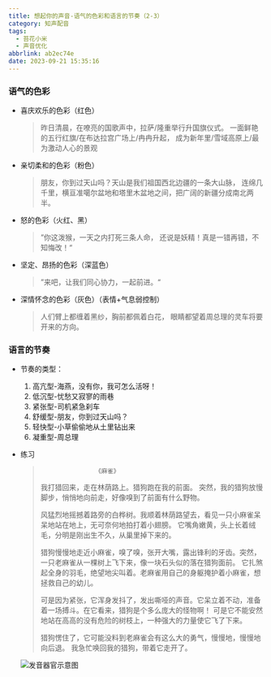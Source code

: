```yaml
---
title: 想起你的声音-语气的色彩和语言的节奏（2-3）
category: 知声配音
tags:
  - 苔花小米
  - 声音优化
abbrlink: ab2ec74e
date: 2023-09-21 15:35:16
---
```


### 语气的色彩
- 喜庆欢乐的色彩（红色）
  > 昨日清晨，在嘹亮的国歌声中，拉萨/隆重举行升国旗仪式。
  > 一面鲜艳的五行红旗/在布达拉宫广场上/冉冉升起，
  > 成为新年里/雪域高原上/最为激动人心的景观
- 亲切柔和的色彩（粉色）
  > 朋友，你到过天山吗？天山是我们祖国西北边疆的一条大山脉，
  > 连绵几千里，横亘准噶尔盆地和塔里木盆地之间，把广阔的新疆分成南北两半。
- 怒的色彩（火红、黑）
  > ”你这泼猴，一天之内打死三条人命，
  > 还说是妖精！真是一错再错，不知悔改！“
- 坚定、昂扬的色彩（深蓝色）
  > ”来吧，让我们同心协力，一起前进。“
- 深情怀念的色彩（灰色）（表情+气息弱控制）
  >人们臂上都缠着黑纱，胸前都佩着白花，
  >眼睛都望着周总理的灵车将要开来的方向。
### 语言的节奏
- 节奏的类型：
  1. 高亢型-海燕，没有你，我可怎么活呀！
  2. 低沉型-忧愁又寂寥的雨巷
  3. 紧张型-司机紧急刹车
  4. 舒缓型-朋友，你到过天山吗？
  5. 轻快型-小草偷偷地从土里钻出来
  6. 凝重型-周总理
- 练习
  >                    《麻雀》
  >我打猎回来，走在林荫路上。猎狗跑在我的前面。
  >突然，我的猎狗放慢脚步，悄悄地向前走，好像嗅到了前面有什么野物。
  >
  >风猛烈地摇撼着路旁的白桦树。我顺着林荫路望去，看见一只小麻雀呆呆地站在地上，无可奈何地拍打着小翅膀。
  >它嘴角嫩黄，头上长着绒毛，分明是刚出生不久，从巢里掉下来的。
  >
  >猎狗慢慢地走近小麻雀，嗅了嗅，张开大嘴，露出锋利的牙齿。突然，一只老麻雀从一棵树上飞下来，像一块石头似的落在猎狗面前。
  >它扎煞起全身的羽毛，绝望地尖叫着。老麻雀用自己的身躯掩护着小麻雀，想拯救自己的幼儿。
  >
  >可是因为紧张，它浑身发抖了，发出嘶哑的声音。它呆立着不动，准备着一场搏斗。在它看来，猎狗是个多么庞大的怪物啊！
  >可是它不能安然地站在高高的没有危险的树枝上，一种强大的力量使它飞了下来。
  >
  >猎狗愣住了，它可能没料到老麻雀会有这么大的勇气，慢慢地，慢慢地向后退。
  >我急忙唤回我的猎狗，带着它走开了。

  ![发音器官示意图](../img/post-img/think-of-voice-4.jpg "麻雀朗诵参考")